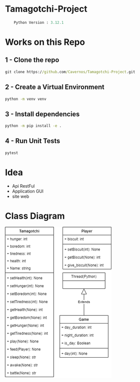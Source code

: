 # Tamagotchi-Project
``` python
    Python Version : 3.12.1
```
# Works on this Repo
## 1 - Clone the repo
```cmd
git clone https://github.com/Cavernos/Tamagotchi-Project.git
```

## 2 - Create a Virtual Environment
```cmd
python -m venv venv
```
## 3 - Install dependencies
```cmd
python -m pip install -e .
```
## 4 - Run Unit Tests
```cmd
pytest
```

# Idea

- Api RestFul
- Application GUI
- site web

# Class Diagram
![class diagram](class_diagram.png)